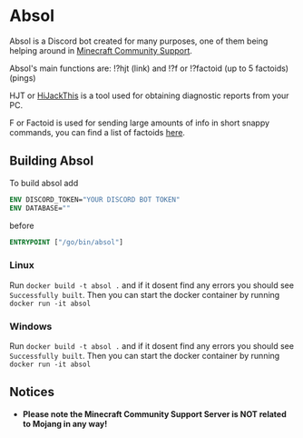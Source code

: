 # Absol
Absol is a Discord bot created for many purposes, one of them being helping around in [Minecraft Community Support](https://discord.gg/58Sxm23).

Absol's main functions are: 
!?hjt (link) 
and
!?f or !?factoid (up to 5 factoids) (pings)

HJT or [HiJackThis](https://minecrafthopper.net/help/hjt/) is a tool used for obtaining diagnostic reports from your PC.

F or Factoid is used for sending large amounts of info in short snappy commands, you can find a list of factoids [here](https://cp.minecrafthopper.net/factoids).

## Building Absol
To build absol add 
```Dockerfile
ENV DISCORD_TOKEN="YOUR DISCORD BOT TOKEN"
ENV DATABASE=""
```
before
```Dockerfile
ENTRYPOINT ["/go/bin/absol"]
```
### Linux
Run `docker build -t absol .` and if it dosent find any errors you should see `Successfully built`.
Then you can start the docker container by running `docker run -it absol`

### Windows
Run `docker build -t absol .` and if it dosent find any errors you should see `Successfully built`.
Then you can start the docker container by running `docker run -it absol`

## Notices

* **Please note the Minecraft Community Support Server is NOT related to Mojang in any way!**

